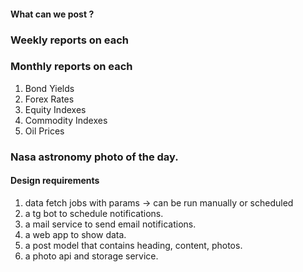 #### What can we post ?

### Weekly reports on each
### Monthly reports on each

1. Bond Yields
2. Forex Rates
3. Equity Indexes
4. Commodity Indexes
5. Oil Prices

### Nasa astronomy photo of the day.

#### Design requirements
1. data fetch jobs with params -> can be run manually or scheduled
2. a tg bot to schedule notifications.
3. a mail service to send email notifications.
4. a web app to show data.
5. a post model that contains heading, content, photos.
6. a photo api and storage service.
